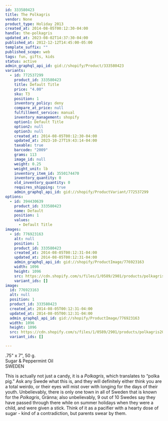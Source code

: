 ```yaml
---
id: 333580423
title: The Polkagris
vendor: None
product_type: Holiday 2013
created_at: 2014-08-05T00:12:30-04:00
handle: the-polkagris
updated_at: 2023-08-02T14:37:30-04:00
published_at: 2012-12-12T14:45:00-05:00
template_suffix: ""
published_scope: web
tags: fun, gifts, kids
status: active
admin_graphql_api_id: gid://shopify/Product/333580423
variants:
  - id: 772537299
    product_id: 333580423
    title: Default Title
    price: "4.00"
    sku: T3
    position: 1
    inventory_policy: deny
    compare_at_price: null
    fulfillment_service: manual
    inventory_management: shopify
    option1: Default Title
    option2: null
    option3: null
    created_at: 2014-08-05T00:12:30-04:00
    updated_at: 2023-10-27T19:43:14-04:00
    taxable: true
    barcode: "2009"
    grams: 113
    image_id: null
    weight: 0.25
    weight_unit: lb
    inventory_item_id: 3550174470
    inventory_quantity: 0
    old_inventory_quantity: 0
    requires_shipping: true
    admin_graphql_api_id: gid://shopify/ProductVariant/772537299
options:
  - id: 394430639
    product_id: 333580423
    name: Default
    position: 1
    values:
      - Default Title
images:
  - id: 776923163
    alt: null
    position: 1
    product_id: 333580423
    created_at: 2014-08-05T00:12:31-04:00
    updated_at: 2014-08-05T00:12:31-04:00
    admin_graphql_api_id: gid://shopify/ProductImage/776923163
    width: 1096
    height: 1096
    src: https://cdn.shopify.com/s/files/1/0589/2901/products/polkagris2013.jpeg?v=1407211951
    variant_ids: []
image:
  id: 776923163
  alt: null
  position: 1
  product_id: 333580423
  created_at: 2014-08-05T00:12:31-04:00
  updated_at: 2014-08-05T00:12:31-04:00
  admin_graphql_api_id: gid://shopify/ProductImage/776923163
  width: 1096
  height: 1096
  src: https://cdn.shopify.com/s/files/1/0589/2901/products/polkagris2013.jpeg?v=1407211951
  variant_ids: []

---
```


.75" x 7", 50 g.  
Sugar & Peppermint Oil  
SWEDEN

This is actually not just a candy, it is a _Polkagris_, which translates to “polka pig.” Ask any Swede what this is, and they will definitely either think you are a total weirdo, or their eyes will mist over with longing for the days of their youth. Unbelievably, there is only one town in all of Sweden that is known for the _Polkagris_, Gränna; also unbelievably, 9 out of 10 Swedes say they have passed through there while on summer holidays when they were a child, and were given a stick. Think of it as a pacifier with a hearty dose of sugar - kind of a contradiction, but parents swear by them.